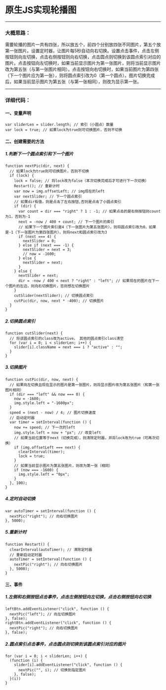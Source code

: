 # 原生JS实现轮播图

---
### 大概思路：
需要轮播的图片一共有四张，所以放五个<img>，前四个<img>分别放四张不同图片，第五个<img>放第一张图片。设置定时器，让图片每5秒自动向右切换。设置点击事件，点击左侧按钮则向左切换，点击右侧按钮则向右切换，点击圆点则切换到该圆点索引对应的图片。点击按钮向左切换时，如果当前显示图片为第一张图片，则将当前显示图片改为第五张（与第一张图片相同）。点击按钮向右切换时，如果当前图片为第四张（下一个图片应为第一张），则将圆点索引改为0（第一个圆点）。图片切换完成后，如果当前显示图片为第五张（与第一张相同），则改为显示第一张。

---
### 详细代码：
#### 一、变量声明
```
var sliderLen = slider.length; // 索引（小圆点）数量
var lock = true; // 如果lock为true则可切换图片，否则不切换
```
#### 二、创建需要的方法
##### 1.判断下一个圆点索引和下一个图片
```
function nextPic(dir, next) {
  // 如果lock为true则可切换图片，否则不切换
  if (lock) {
    lock = false; // 将lock改为false（本次切换完成后才可进行下一次切换）
    Restart(); // 重新计时
    var now = img.offsetLeft; // img现在的left
    var nextSlider; // 下一个圆点索引
    // 如果dir有值，则是点击了左右按钮,否则是点击了小圆点索引
    if (dir) {
      var count = dir === "right" ? 1 : -1; // 如果点击的是右侧按钮则count为1，否则为-1
      next = -now / 400 + count; // 下一个图片的索引
      // 如果下一个图片索引是4（下一张图片为第五张图片），则将圆点索引改为0，如果是-1（下一张图片为第四张图片），则将next和圆点索引改为3
      if (next === 4) {
        nextSlider = 0;
      } else if (next === -1) {
        nextSlider = next = 3;
        // now = -1600;
      } else {
        nextSlider = next;
      }
    } else {
      nextSlider = next;
      dir = -now / 400 < next ? "right" : "left"; // 如果现在的图片在下一个图片的左边，则向右切换图片，否则想左切换图片
    }
    cutSlider(nextSlider); // 切换圆点索引
    cutPic(dir, now, next * -400); // 切换图片
  }
}
```
##### 2.切换圆点索引
```
function cutSlider(next) {
  // 将该圆点索引的class改为active， 其他的圆点索引class清空
  for (var i = 0; i < sliderLen; i++) {
    slider[i].className = next === i ? "active" : "";
  }
}
```
##### 3.切换图片
```
function cutPic(dir, now, next) {
  // 如果向左切换且现在显示的图片是第一张图片，则将显示图片改为第五张图片（和第一张图片相同）
  if (dir === "left" && now === 0) {
    now = -1600;
    img.style.left = "-1600px";
  }
  speed = (next - now) / 4; // 图片切换速度
  // 启动定时器
  var timer = setInterval(function () {
    now += speed; // 下一次的left
    img.style.left = now + "px"; // 改变left
    // 如果当前位置等于next（切换完成），则清除定时器，并将lock改为true（可再次切换）
    if (img.offsetLeft === next) {
      clearInterval(timer);
      lock = true;
    }
    // 如果当前显示图片为第五张图片，则改为第一张（相同）
    if (now === -1600) {
      img.style.left = "0px";
    }
  }, 100);
}
```
##### 4.定时自动切换
```
var autoTimer = setInterval(function () {
  nextPic("right"); // 向右切换图片
}, 5000);
```
##### 5.重新计时
```
function Restart() {
  clearInterval(autoTimer); // 清除定时器
  // 重新启动定时器
  autoTimer = setInterval(function () {
    nextPic("right"); // 向右切换图片
  }, 5000);
}
```
#### 三、事件
##### 1.左侧和右侧按钮点击事件，点击左侧按钮向左切换，点击右侧按钮向右切换
```
leftBtn.addEventListener("click", function () {
  nextPic("left"); // 向左切换图片
}, false);
rightBtn.addEventListener("click", function () {
  nextPic("right"); // 向右切换图片
}, false);
```
##### 2.圆点索引点击事件，点击圆点则切换到该圆点索引对应的图片
```
for (var i = 0; i < sliderLen; i++) {
  (function (i) {
    slider[i].addEventListener("click", function () {
      nextPic("", i); // 切换到指定图片
    }, false);
  }(i))
}
```